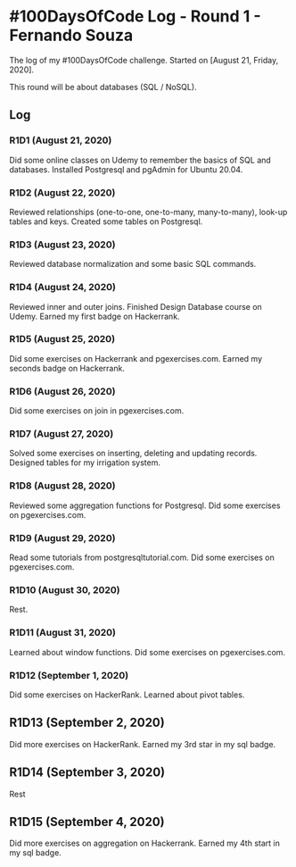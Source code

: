 # #100DaysOfCode Log - Round 1 - Fernando Souza

The log of my #100DaysOfCode challenge. Started on [August 21, Friday, 2020].

This round will be about databases (SQL / NoSQL).

## Log

### R1D1 (August 21, 2020)

Did some online classes on Udemy to remember the basics of SQL and databases.
Installed Postgresql and pgAdmin for Ubuntu 20.04.

### R1D2 (August 22, 2020)

Reviewed relationships (one-to-one, one-to-many, many-to-many), look-up tables and keys.
Created some tables on Postgresql.


### R1D3 (August 23, 2020)

Reviewed database normalization and some basic SQL commands.


### R1D4 (August 24, 2020)

Reviewed inner and outer joins. Finished Design Database course on Udemy.
Earned my first badge on Hackerrank.

### R1D5 (August 25, 2020)

Did some exercises on Hackerrank and pgexercises.com.
Earned my seconds badge on Hackerrank.

### R1D6 (August 26, 2020)

Did some exercises on join in pgexercises.com.


### R1D7 (August 27, 2020)

Solved some exercises on inserting, deleting and updating records.
Designed tables for my irrigation system.

### R1D8 (August 28, 2020)

Reviewed some aggregation functions for Postgresql.
Did some exercises on pgexercises.com.

### R1D9 (August 29, 2020)

Read some tutorials from postgresqltutorial.com.
Did some exercises on pgexercises.com.

### R1D10 (August 30, 2020)

Rest.

### R1D11 (August 31, 2020)

Learned about window functions.
Did some exercises on pgexercises.com.

### R1D12 (September 1, 2020)

Did some exercises on HackerRank.
Learned about pivot tables.

## R1D13 (September 2, 2020)

Did more exercises on HackerRank.
Earned my 3rd star in my sql badge.


## R1D14 (September 3, 2020)

Rest


## R1D15 (September 4, 2020)

Did more exercises on aggregation on Hackerrank.
Earned my 4th start in my sql badge.

